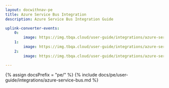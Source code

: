 ```yaml
---
layout: docwithnav-pe
title: Azure Service Bus Integration
description: Azure Service Bus Integration Guide 

uplink-converter-events:
    0:
        image: https://img.tbqa.cloud/user-guide/integrations/azure-service-bus/azure-service-bus-integration-send-check-uplink-2-pe.png
    1:
        image: https://img.tbqa.cloud/user-guide/integrations/azure-service-bus/azure-service-bus-integration-send-check-uplink-3-pe.png
    2:
        image: https://img.tbqa.cloud/user-guide/integrations/azure-service-bus/azure-service-bus-integration-send-check-uplink-4-pe.png

---
```

{% assign docsPrefix = "pe/" %}
{% include docs/pe/user-guide/integrations/azure-service-bus.md %}

